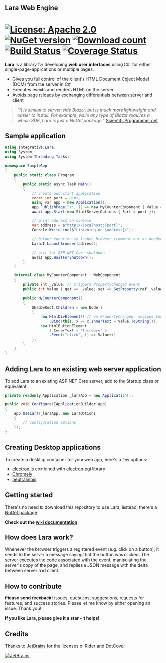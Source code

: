 ## Lara Web Engine

[![License: Apache 2.0](https://img.shields.io/badge/License-Apache--2.0-blue)](https://github.com/integrativesoft/lara/blob/master/LICENSE) [![NuGet version](http://img.shields.io/nuget/v/Integrative.Lara.svg?nocache=1)](https://www.nuget.org/packages/Integrative.Lara/)  [![Download count](https://img.shields.io/nuget/dt/Integrative.Lara.svg)](https://www.nuget.org/packages/Integrative.Lara/)  [![Build Status](https://api.travis-ci.com/integrativesoft/lara.svg?branch=master)](https://travis-ci.org/integrativesoft/lara)  [![Coverage Status](https://coveralls.io/repos/github/integrativesoft/lara/badge.svg?branch=master&lala=3)](https://coveralls.io/github/integrativesoft/lara?branch=master)
==================


**Lara** is a library for developing **web user interfaces** using C#, for either single-page-applications or multiple pages.

* Gives you full control of the client's HTML Document Object Model (DOM) from the server in C#
* Executes events and renders HTML on the server
* Avoids page reloads by exchanging differentials between server and client

>*"It is similar to server-side Blazor, but is much more lightweight and easier to install. For example, while any type of Blazor requires a whole SDK, Lara is just a NuGet package."* [ScientificProgrammer.net](https://scientificprogrammer.net/2019/08/18/pros-and-cons-of-blazor-for-web-development/?pagename=pros-and-cons-of-blazor)

## Sample application

```csharp
using Integrative.Lara;
using System;
using System.Threading.Tasks;

namespace SampleApp
{
    public static class Program
    {
        public static async Task Main()
        {
            // create and start application
            const int port = 8182;
            using var app = new Application();
            app.PublishPage("/", () => new MyCounterComponent { Value = 5 });
            await app.Start(new StartServerOptions { Port = port });

            // print address on console
            var address = $"http://localhost:{port}";
            Console.WriteLine($"Listening on {address}/");

            // helper function to launch browser (comment out as needed)
            LaraUI.LaunchBrowser(address);

            // wait for ASP.NET Core shutdown
            await app.WaitForShutdown();
        }
    }

    internal class MyCounterComponent : WebComponent
    {
        private int _value; // triggers PropertyChanged event
        public int Value { get => _value; set => SetProperty(ref _value, value); }

        public MyCounterComponent()
        {
            ShadowRoot.Children = new Node[]
            {
                new HtmlDivElement() // on PropertyChanged, assigns InnerText
                    .Bind(this, x => x.InnerText = Value.ToString()),
                new HtmlButtonElement
                    { InnerText = "Increase" }
                    .Event("click", () => Value++)
            };
        }
    }
}
```

## Adding Lara to an existing web server application

To add Lara to an existing ASP.NET Core server, add to the Startup class or equivalent:

```csharp
private readonly Application _laraApp = new Application();

public void Configure(IApplicationBuilder app)  
{  
    app.UseLara(_laraApp, new LaraOptions
    {
        // configuration options
    });
} 
```

## Creating Desktop applications

To create a desktop container for your web app, here's a few options:

- [electron.js](https://www.electronjs.org/) combined with [electron-cgi](https://github.com/ruidfigueiredo/electron-cgi#readme) library
- [Chromely](https://github.com/chromelyapps/Chromely)
- [neutralinojs](https://github.com/neutralinojs/neutralinojs)

## Getting started

There's no need to download this repository to use Lara, instead, there's a [NuGet package](https://www.nuget.org/packages/Integrative.Lara/).

**Check out the [wiki documentation](https://github.com/integrativesoft/lara/wiki)**

## How does Lara work?

Whenever the browser triggers a registered event (e.g. click on a button), it sends to the server a message saying that the button was clicked. The server executes the code associated with the event, manipulating the server's copy of the page, and replies a JSON message with the delta between server and client.

## How to contribute

**Please send feedback!** Issues, questions, suggestions, requests for features, and success stories. Please let me know by either opening an issue. Thank you!

**If you like Lara, please give it a star - it helps!**

## Credits

Thanks to [JetBrains](https://www.jetbrains.com/?from=LaraWebEngine) for the licenses of Rider and DotCover.

[![JetBrains](support/jetbrains.svg)](https://www.jetbrains.com/?from=LaraWebEngine)
